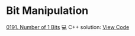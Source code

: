 # Bit Manipulation


[0191. Number of 1 Bits](https://leetcode.com/problems/number-of-1-bits/)
💻 C++ solution: [View Code](../Problems/0191.Number-of-1-Bits/0191.Number-of-1-Bits.cpp)
